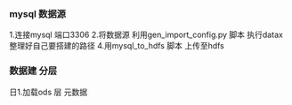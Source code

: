 ### mysql 数据源
1.连接mysql 端口3306
2.将数据源 利用gen_import_config.py 脚本 执行datax
整理好自己要搭建的路径
4.用mysql_to_hdfs 脚本 上传至hdfs
### 数据建 分层
日1.加载ods 层 元数据